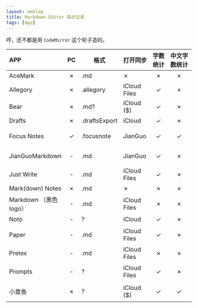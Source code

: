 ```yaml
---
layout: weblog
title: Markdown Editor 踩坑记录
tags: [App]
---
```


哼，还不都是用 `CodeMirror` 这个轮子造的。<!-- more -->

APP | PC | 格式 | 打开同步 | 字数统计 | 中文字数统计 | 备注
:-- | :-: | --- | --------- | :------: | :----------: | ----
AceMark | ✗ | .md | ✗ | ✗ | ✗ | 再见
Allegory | ✗ | .allegory | iCloud Files | ✓ | ✗ | 硬要发明格式
Bear | ✗ | .md? | iCloud ($) | ✓ | ✗ | 太贵溜了溜了
Drafts | ✗ | .draftsExport | iCloud | ✓ | ✗ | 硬要发明格式
Focus Notes | ✓ | .focusnote | JianGuo | ✓ | ✓ | 写进去了就复制不来
JianGuoMarkdown | - | .md | JianGuo | ✓ | ✗ | 你一个坚果云怎么连中文统计都没有
Just Write | - | .md | iCloud Files | ✓ | ✗ | 有点难用
Mark(down) Notes | ✗ | .md | ✗ | ✗ | ✗ | 再见
Markdown （黑色logo） | - | .md | iCloud Files | ✗ | ✗ | 再见
Noto | - | ? | iCloud | ✓ | ✗ | 硬要发明格式
Paper | - | .md | iCloud Files | ✓ | ✗ | 唯一的缺点就是字数统计
Pretex | - | .md | iCloud Files | ✗ | ✗ | 有点朴素
Prompts | - | ? | iCloud Files | ✓ | ✗ | 还是很好玩的留着吧
小章鱼 | ✗ | ? | iCloud ($) | ✓ | ✓ | 好看是好看，同步（。

<style>
	th:nth-child(4) { min-width: 4em; }
	th:nth-child(5) { min-width: 2em; }
	th:nth-child(6) { min-width: 3em; }
	th:nth-child(7) { min-width: 8em; }
</style>
